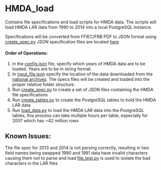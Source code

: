 # HMDA_load
Contains file specifications and load scripts for HMDA data. The scripts will load HMDA LAR data from 1990 to 2014 into a local PostgreSQL instance.

Specifications will be converted from FFIEC/FRB PDF to JSON format using [create_spec.py](https://github.com/Kibrael/HMDA_load/blob/master/load_scripts/create_spec.py)
JSON specification files are located [here](https://github.com/Kibrael/HMDA_load/tree/master/specs)

#### Order of Operations:

1) in the [config.json](https://github.com/Kibrael/HMDA_load/blob/master/load_scripts/config.json) file, specify which years of HMDA data are to be loaded. Years are to be in string format.
2) In [input_file.json]() specify the location of the data downloaded from the [national archives](https://catalog.archives.gov/id/2456161?q=2456161). The specs files will be created and loaded into the proper relative folder structure.
3) Run [create_spec.py](https://github.com/Kibrael/HMDA_load/blob/master/load_scripts/create_spec.py) to create a set of JSON files containing the HMDA file specifications
4) Run [create_tables.py](https://github.com/Kibrael/HMDA_load/blob/master/load_scripts/create_table.py) to create the PostgreSQL tables to hold the HMDA LAR data
5) Run [load_data.py](https://github.com/Kibrael/HMDA_load/blob/master/load_scripts/load_data.py) to load the HMDA LAR data into the PostgreSQL tables, this process can take multiple hours per table, especially for 2007 which has ~42 million rows

## Known Issues:
The file spec for 2013 and 2014 is not parsing correctly, resulting in two field names being swapped
1990 and 1991 data have invalid characters causing them not to parse and load
[file_test.py](https://github.com/Kibrael/HMDA_load/blob/master/load_scripts/file_test.py) is used to isolate the bad characters in the LAR files


